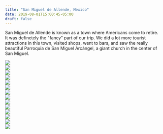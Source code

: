 ```yaml
---
title: "San Miguel de Allende, Mexico"
date: 2019-08-01T15:00:45-05:00
draft: false
---
```


<link href="/styles/common.css" rel="stylesheet">

<div class="content-shadow-container center-title-container">
    <p>San Miguel de Allende is known as a town where Americans come to retire.
    It was definetely the "fancy" part of our trip. We did a lot more tourist
    attractions in this town, visited shops, went to bars, and saw the really
    beautiful Parroquia de San Miguel Arcángel, a giant church in the center
    of San Miguel.</p>
</div>

<div class="content-shadow-container">
    <a href="https://imagizer.imageshack.com/v2/640x480q90/924/VuXglD.jpg" target="_blank">
        <img src="https://imagizer.imageshack.com/v2/640x480q90/924/VuXglD.jpg"/>
    </a>
</div>

<div class="content-long-shadow-container">
    <a href="https://imagizer.imageshack.com/v2/640x480q90/923/K1igkm.jpg" target="_blank">
        <img src="https://imagizer.imageshack.com/v2/640x480q90/923/K1igkm.jpg"/>
    </a>
</div>

<div class="content-long-shadow-container">
    <a href="https://imagizer.imageshack.com/v2/640x480q90/923/D76rRK.jpg" target="_blank">
        <img src="https://imagizer.imageshack.com/v2/640x480q90/923/D76rRK.jpg"/>
    </a>
</div>

<div class="content-long-shadow-container">
    <a href="https://imagizer.imageshack.com/v2/640x480q90/924/v6grkH.jpg" target="_blank">
        <img src="https://imagizer.imageshack.com/v2/640x480q90/924/v6grkH.jpg"/>
    </a>
</div>

<div class="content-shadow-container">
    <a href="https://imagizer.imageshack.com/v2/640x480q90/922/BR1elj.jpg" target="_blank">
        <img src="https://imagizer.imageshack.com/v2/640x480q90/922/BR1elj.jpg"/>
    </a>
</div>

<div class="content-shadow-container">
    <a href="https://imagizer.imageshack.com/v2/640x480q90/921/vCj8Em.jpg" target="_blank">
        <img src="https://imagizer.imageshack.com/v2/640x480q90/921/vCj8Em.jpg"/>
    </a>
</div>

<div class="content-shadow-container">
    <a href="https://imagizer.imageshack.com/v2/640x480q90/922/hf1LgF.jpg" target="_blank">
        <img src="https://imagizer.imageshack.com/v2/640x480q90/922/hf1LgF.jpg"/>
    </a>
</div>

<div class="content-long-shadow-container">
    <a href="https://imagizer.imageshack.com/v2/640x480q90/921/O9Qi5L.jpg" target="_blank">
        <img src="https://imagizer.imageshack.com/v2/640x480q90/921/O9Qi5L.jpg"/>
    </a>
</div>

<div class="content-long-shadow-container">
    <a href="https://imagizer.imageshack.com/v2/640x480q90/924/ewOZ3M.jpg" target="_blank">
        <img src="https://imagizer.imageshack.com/v2/640x480q90/924/ewOZ3M.jpg"/>
    </a>
</div>

<div class="content-long-shadow-container">
    <a href="https://imagizer.imageshack.com/v2/640x480q90/921/iOY03X.jpg" target="_blank">
        <img src="https://imagizer.imageshack.com/v2/640x480q90/921/iOY03X.jpg"/>
    </a>
</div>

<div class="content-shadow-container">
    <a href="https://imagizer.imageshack.com/v2/640x480q90/922/YacH3h.jpg" target="_blank">
        <img src="https://imagizer.imageshack.com/v2/640x480q90/922/YacH3h.jpg"/>
    </a>
</div>

<div class="content-shadow-container">
    <a href="https://imagizer.imageshack.com/v2/640x480q90/922/H8kOdU.jpg" target="_blank">
        <img src="https://imagizer.imageshack.com/v2/640x480q90/922/H8kOdU.jpg"/>
    </a>
</div>

<div class="content-shadow-container">
    <a href="https://imagizer.imageshack.com/v2/640x480q90/921/AOqwDe.jpg" target="_blank">
        <img src="https://imagizer.imageshack.com/v2/640x480q90/921/AOqwDe.jpg"/>
    </a>
</div>

<div class="content-shadow-container">
    <a href="https://imagizer.imageshack.com/v2/640x480q90/924/rAcVKK.jpg" target="_blank">
        <img src="https://imagizer.imageshack.com/v2/640x480q90/924/rAcVKK.jpg"/>
    </a>
</div>
